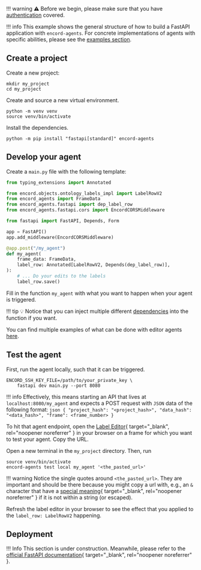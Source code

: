 !!! warning
    ⚠️ Before we begin, please make sure that you have [authentication](../authentication.md) covered.

!!! info
    This example shows the general structure of how to build a FastAPI application with `encord-agents`.
    For concrete implementations of agents with specific abilities, please see the [examples section](examples/index.md).

## Create a project

Create a new project:

```shell
mkdir my_project
cd my_project
```

Create and source a new virtual environment.

```
python -m venv venv
source venv/bin/activate
```

Install the dependencies.

```shell
python -m pip install "fastapi[standard]" encord-agents
```

## Develop your agent

Create a `main.py` file with the following template:

```python title="main.py"
from typing_extensions import Annotated

from encord.objects.ontology_labels_impl import LabelRowV2
from encord_agents import FrameData
from encord_agents.fastapi import dep_label_row
from encord_agents.fastapi.cors import EncordCORSMiddleware

from fastapi import FastAPI, Depends, Form

app = FastAPI()
app.add_middleware(EncordCORSMiddleware)

@app.post("/my_agent")
def my_agent(
    frame_data: FrameData,
    label_row: Annotated[LabelRowV2, Depends(dep_label_row)],
):
    # ... Do your edits to the labels
    label_row.save()
```

Fill in the function `my_agent` with what you want to happen when your agent is triggered.

!!! tip
    💡 Notice that you can inject multiple different [dependencies](../reference/editor_agents.md#encord_agents.fastapi.dependencies) into the function if you want.

You can find multiple examples of what can be done with editor agents [here](../editor_agents/examples/index.md).

## Test the agent

First, run the agent locally, such that it can be triggered.

```shell
ENCORD_SSH_KEY_FILE=/path/to/your_private_key \
    fastapi dev main.py --port 8080
```

!!! info
    Effectively, this means starting an API that lives at `localhost:8080/my_agent` and expects a POST request with `JSON` data of the following format:
    ```json
    {
        "project_hash": "<project_hash>",
        "data_hash": "<data_hash>",
        "frame": <frame_number>
    }
    ```

To hit that agent endpoint, open the [Label Editor](https://docs.encord.com/platform-documentation/Annotate/annotate-label-editor){ target="\_blank", rel="noopener noreferrer" } in your browser on a frame for which you want to test your agent. Copy the URL.

Open a new terminal in the `my_project` directory.
Then, run

```shell
source venv/bin/activate
encord-agents test local my_agent '<the_pasted_url>'
```

!!! warning
    Notice the single quotes around `<the_pasted_url>`. They are important and should be there because you might copy a url with, e.g., an `&` character that have a [special meaning](https://www.howtogeek.com/439199/15-special-characters-you-need-to-know-for-bash/#amp-background-process){ target="_blank", rel="noopener noreferrer" } if it is not within a string (or escaped).

Refresh the label editor in your browser to see the effect that you applied to the `label_row: LabelRowV2` happening.

## Deployment

!!! Info
    This section is under construction.
Meanwhile, please refer to the [official FastAPI documentation](https://fastapi.tiangolo.com/deployment/){ target="\_blank", rel="noopener noreferrer" }.
